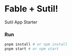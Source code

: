 # Fable + Sutil!

Sutil App Starter

### Run

```bash
pnpm install # or npm install
pnpm start # or npm start
```
